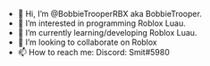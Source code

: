 - 👋 Hi, I’m @BobbieTrooperRBX aka BobbieTrooper.
- 👀 I’m interested in programming Roblox Luau.
- 🌱 I’m currently learning/developing Roblox Luau.
- 💞️ I’m looking to collaborate on Roblox
- 📫 How to reach me: Discord: Smit#5980

<!---
BobbieTrooperRBX/BobbieTrooperRBX is a ✨ special ✨ repository because its `README.md` (this file) appears on your GitHub profile.
You can click the Preview link to take a look at your changes.
--->
